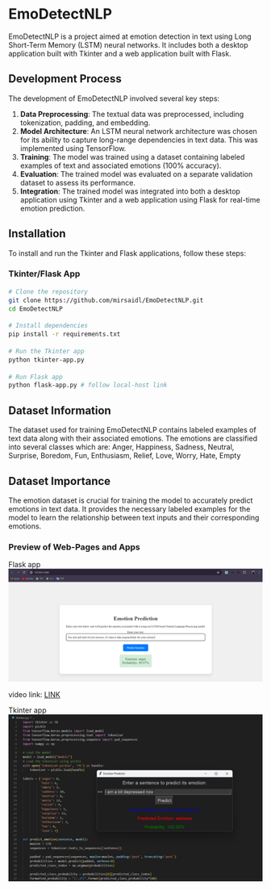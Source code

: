 # EmoDetectNLP

EmoDetectNLP is a project aimed at emotion detection in text using Long Short-Term Memory (LSTM) neural networks. It includes both a desktop application built with Tkinter and a web application built with Flask.

## Development Process
The development of EmoDetectNLP involved several key steps:

1. **Data Preprocessing**: The textual data was preprocessed, including tokenization, padding, and embedding.
2. **Model Architecture**: An LSTM neural network architecture was chosen for its ability to capture long-range dependencies in text data. This was implemented using TensorFlow.
3. **Training**: The model was trained using a dataset containing labeled examples of text and associated emotions (100% accuracy).
4. **Evaluation**: The trained model was evaluated on a separate validation dataset to assess its performance.
5. **Integration**: The trained model was integrated into both a desktop application using Tkinter and a web application using Flask for real-time emotion prediction.

## Installation
To install and run the Tkinter and Flask applications, follow these steps:

### Tkinter/Flask App

```bash
# Clone the repository
git clone https://github.com/mirsaidl/EmoDetectNLP.git
cd EmoDetectNLP

# Install dependencies
pip install -r requirements.txt

# Run the Tkinter app
python tkinter-app.py

# Run Flask app
python flask-app.py # follow local-host link
```

## Dataset Information

The dataset used for training EmoDetectNLP contains labeled examples of text data along with their associated emotions. The emotions are classified into several classes which are:
Anger, Happiness, Sadness, Neutral, Surprise, Boredom, Fun, Enthusiasm, Relief, Love, Worry, Hate, Empty

## Dataset Importance

The emotion dataset is crucial for training the model to accurately predict emotions in text data. It provides the necessary labeled examples for the model to learn the relationship between text inputs and their corresponding emotions.

### Preview of Web-Pages and Apps

Flask app
![alt text](demos/pic_web-page.png)

video link: [LINK](https://drive.google.com/file/d/12Y5o11ofrY8RPqNb3jQuzbhVFWJjz1Q3/view?usp=sharing)

Tkinter app
![alt text](demos/thinker-demo.png)

